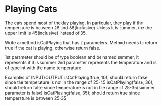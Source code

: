 # Playing Cats

The cats spend most of the day playing.  In particular, they play if the temperature is between 25 and 35(inclusive)
Unless it is summer, the the upper limit is 45(inclusive) instead of 35.

Write a method isCatPlaying that has 2 parameters. Method needs to return true if the cat is
playing, otherwise return false.

1st parameter should be of type boolean and be named summer, it represents if it is summer
2nd parameter represents the temperature and is of type int with the name temperature

Examples of INPUT/OUTPUT
isCatPlaying(true, 10); should return false since the temperature is not in the range of 25-45
isCatPlaying(false, 36); should return false since temperature is not in the range of 25-35(summer parameter is false)
isCatPlaying(false, 35); should return true since temperature is between 25-35